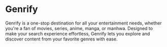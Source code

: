 # Genrify
Genrify is a one-stop destination for all your entertainment needs, whether you're a fan of movies, series, anime, manga, or manhwa. Designed to make your search experience effortless, Genrify lets you explore and discover content from your favorite genres with ease.
